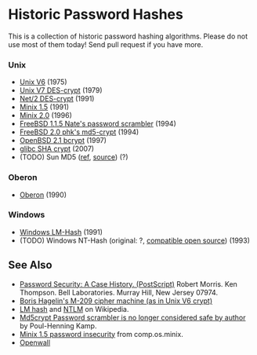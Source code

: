 # Historic Password Hashes

This is a collection of historic password hashing algorithms.
Please do not use most of them today!
Send pull request if you have more. 

### Unix

  * [Unix V6](unix-v6-crypt.c) (1975)
  * [Unix V7 DES-crypt](unix-v7-crypt.c) (1979)
  * [Net/2 DES-crypt](net2-crypt.c) (1991)
  * [Minix 1.5](minix1.5-crypt.c) (1991)
  * [Minix 2.0](minix2.0-pwdauth.c) (1996)
  * [FreeBSD 1.1.5 Nate's password scrambler](freebsd1.1.5-crypt.c) (1994)
  * [FreeBSD 2.0 phk's md5-crypt](freebsd2.0-crypt.c) (1994)
  * [OpenBSD 2.1 bcrypt](openbsd2.1-bcrypt.c) (1997)
  * [glibc SHA crypt](glibc-sha-crypt.txt) (2007)
  * (TODO) Sun MD5 ([ref](http://docs.oracle.com/cd/E19253-01/816-5175/crypt-sunmd5-5/index.html),
	  [source](https://github.com/illumos/illumos-gate/blob/7256a34efe9df75b638b9e812912ef7c5c68e208/usr/src/lib/crypt_modules/sunmd5/sunmd5.c)) (?)

### Oberon

 * [Oberon](oberon.txt) (1990)

### Windows

  * [Windows LM-Hash](winnt-owf.c) (1991)
  * (TODO) Windows NT-Hash (original: ?, [compatible open source](http://svnweb.freebsd.org/base/head/lib/libcrypt/crypt-nthash.c>)) (1993)

## See Also

* [Password Security: A Case History. (PostScript)](http://cm.bell-labs.com/who/dmr/passwd.ps) Robert Morris. Ken Thompson.
  Bell Laboratories. Murray Hill, New Jersey 07974.
* [Boris Hagelin's M-209 cipher machine (as in Unix V6 crypt)](https://en.wikipedia.org/wiki/M-209)
* [LM hash](https://en.wikipedia.org/wiki/LM_hash) and [NTLM](https://en.wikipedia.org/wiki/NTLM) on Wikipedia.
* [Md5crypt Password scrambler is no longer considered safe by author](http://www.freebsd.dk/sagas/md5crypt_eol.html) by Poul-Henning Kamp.
* [Minix 1.5 password insecurity](https://groups.google.com/d/msg/comp.os.minix/pMD8bSKj0TA/7WFOfOJecEIJ) from comp.os.minix.
* [Openwall](http://www.openwall.com/)
